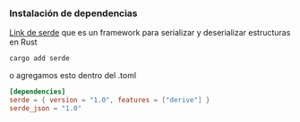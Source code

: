 ### Instalación de dependencias

[Link de serde](https://crates.io/crates/serde) que es un framework para serializar y deserializar estructuras en Rust
```bash
cargo add serde
```

o agregamos esto dentro del .toml

```toml
[dependencies]
serde = { version = "1.0", features = ["derive"] }
serde_json = "1.0"
```